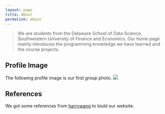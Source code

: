```yaml
---
layout: page
title: About
permalink: about
---
```


> We are students from the Delaware School of Data Science, Southwestern University of Finance and Economics. Our home page mainly introduces the programming knowledge we have learned and the course projects.

## Profile Image

The following profile image is our first group photo.
<img class="mx-auto w-1/2" src="{{site.baseurl}}/assets/img/WechatIMG16539.jpeg">

## References

We got some references from [harrywang](http://harrywang.me/) to biuld our website.
